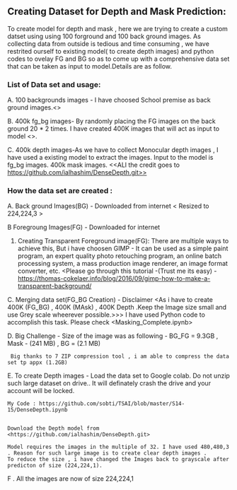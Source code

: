 ## Creating Dataset for Depth and Mask Prediction:

To create model for depth and mask , here we are trying to create a custom datset using using 100 forground and 100 back ground images.
As collecting data from outside is tedious and time consuming , we have restrited ourself to existing model( to create depth images) and 
python codes to ovelay FG and BG so as to come up with a comprehensive data set that can be taken as input to model.Details are as follow.
 
### List of Data set and usage:

A. 100 backgrounds images - I have choosed School premise as back ground images.<<All credit goes to Google images>>

B. 400k fg_bg images- By randomly placing the FG images on the back ground 20 * 2 times. I have created 400K images that will act as input to model
   <<Check code Masking_Complete.ipynb for refrence>>.

C. 400k depth images-As we have to collect Monocular depth images , I have used a existing model to extract the images. Input to the model is fg_bg images.
   400k mask images.
   <<ALl the credit goes to  https://github.com/ialhashim/DenseDepth.git>>
   
### How the data set are created :

A.    Back ground Images(BG) - Downloaded from internet < Resized to 224,224,3 >

B     Foregroung Images(FG) - Downloaded for internet 
   
   
   1.    Creating Transparent Foreground image(FG): There are multiple ways to achieve this, But i have choosen GIMP -
         It can be used as a simple paint program, an expert quality photo retouching program, an online batch processing system, a mass production image renderer, an image format converter, etc. 
         <Please go through this tutorial -(Trust me its easy) -https://thomas-cokelaer.info/blog/2016/09/gimp-how-to-make-a-transparent-background/
   

C.   Merging data set(FG_BG Creation) - Disclaimer <As i have to create 400K (FG_BG) , 400K (MAsk) , 400K Depth .Keep the Image size small and use Grey scale wheerever possible.>>>
     I have used Python code to accomplish this task. Please check <Masking_Complete.ipynb>
   

D.   Big Challenge - Size of the image was as following - BG_FG = 9.3GB , Mask - (241 MB) , BG = (2.1 MB)

     Big thanks to 7 ZIP compression tool , i am able to compress the data set tp appx (1.2GB)
  
  
E.  To create Depth images - Load the data set to Google colab. Do not unzip such large dataset on drive.<Strictly use colab drive>. It will definately crash the drive and 
    your account will be locked.
    
    My Code : https://github.com/sobti/TSAI/blob/master/S14-15/DenseDepth.ipynb
 
  
    Download the Depth model from <https://github.com/ialhashim/DenseDepth.git>
  
    Model requires the images in the multiple of 32. I have used 480,480,3 . Reason for such large image is to create clear depth images .
    To reduce the size , i have changed the Images back to grayscale after predicton of size (224,224,1).
  
F .  All the images are now of size 224,224,1

  
   
   
